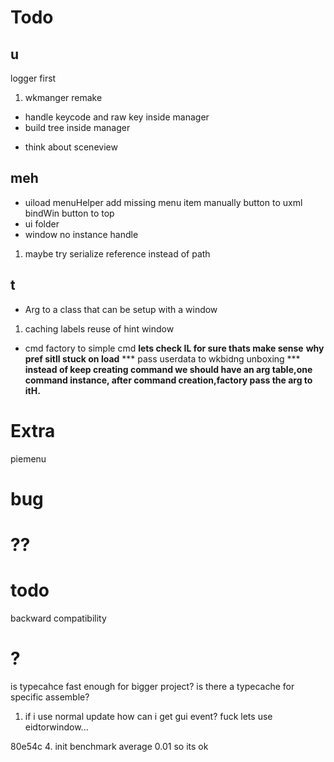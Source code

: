 # Todo
## u
<!-- 1. oh i need a project specific keyset also adtional keymap -->
<!-- 2. additional layer map -->
<!-- 3. same layer combination -->
logger first
1. wkmanger remake
 - handle keycode and raw key inside manager
 - build tree inside manager
  
 <!-- - settings -->
 <!-- - window and input handle, who to who?? -->
<!-- *** hideflag wont work for first time it created fixed, import is ok, only happened when mannually delay*** -->
- think about sceneview

## meh
- uiload
menuHelper add missing menu item manually
button to uxml
bindWin button to top
- ui folder
- window no instance handle
1. maybe try serialize reference instead of path
## t
- Arg to a class that can be setup with a window
1. caching labels reuse of hint window
- cmd factory to simple cmd **lets check IL for sure thats make sense**
**why pref sitll stuck on load**
*** pass userdata to wkbidng unboxing ***
**instead of keep creating command we should have an arg table,one command instance, after command creation,factory pass the arg to itH.**
<!-- 2.optimize format layer hints -->
<!-- 2. when lost focus of whichkey window ,unity will lost focus too. -->
<!-- 3. check for duplicated key. -->
<!-- 4. change arg to string[] -->
<!-- 5. check keycode length to exclude unwanted keys -->
<!-- 6. upper case key -->
<!-- 8. layer refector -->
<!-- 9. show hint -->
<!-- 12. setting followmosue -->
<!-- 15. overRideshowHints -->
<!-- 16. Refesh? -->
<!-- 17.window data to static, init data and calculate lineheight, invoke by whichkey, -->
<!-- 12. set set Hint Window Size Correctly -->
<!-- 13. setting  -->
<!-- 14. space -->
<!-- 10. change root -->
<!-- 7. Sep settings and manager? do i really need it?Yes!! -->
<!-- 1.wrapper class for setting and preference -->
<!-- 2.LoadSetting -->

<!-- 1. mkhdl complete to reset; -->
<!-- 1. refactor wk manger -->
<!-- 1. rewite list get -->
<!-- 1. try fonts; -->
<!-- GetHints -->
<!-- UI -->
<!-- 4. defualt value interface -->
<!-- setting  -->
<!-- dropdown size -->
<!-- attributes to ignre factory -->
<!-- bind window -->
<!-- change root -->
<!-- keyset use wkkey -->
<!-- keyset to struct -->

<!-- asset using keystruct -->


<!-- make bind label a template -->
<!-- method attribute static with no arg -->
<!-- method command -->
<!-- - scene -->
  <!-- - scene use active transform -->
  <!-- - scene object and asset object -->
  <!-- - maybe use one dataholder -->


<!-- 1. benchmarking cached window -->
<!-- 2. keynode encapsulate and clear after init -->
<!-- 2. assets auto focus on project view -->
<!-- 2. project settings (test Array) -->
<!-- 2. folder manager -->
<!-- 3. scene manager -->
<!-- 14. static format layer hints -->
<!-- 13. follow mouse on change -->
<!-- 11. better way to find duplicated key=> bind win serach table -->
<!-- 5. abstract the window ,there should be a window ref in manager -->
<!-- 1. window instance ref should get from manger:Assethandler -->
<!-- 2. mk hdl and manager ,hdl as an abstarct base -->
<!-- 2. ?active by keyseq<br> -->
<!-- 5. lineheight -->
<!-- 6. keycode ext to util -->
<!-- *** a wrapper is bad for gc, also may lose some reAference,so is intend to repalce json,so lets just edit yaml *** -->
<!-- *** wk to static class singleton to manager *** -->
# Extra
piemenu
# bug
<!-- key interception failed, key up -->
<!-- not handle shift when binding -->
<!-- assetNavdata so no biding -->
<!-- window doesnot close -->
<!-- ?? prefab is gameobject? -->
# ??
<!-- setting ui stuck why? -->
<!-- keybing use int or keycode to char? -->
<!-- !todo tree -->
<!-- !!!!benchmark  chached 0.01 not cached 0.04 -->
<!-- !!! load :list vs array for reloading? -->
<!-- cmdtype??? -->
<!-- Wkint? -->
<!-- check for list that can switch to array -->
# todo 
<!-- UI Elements cant calculate actual size properly(01245f7a) -->
backward compatibility
<!-- Command mode design pattern -->
<!-- Decouple whichkey to wkmanager and wksetting
maybe go on.. decouple wkmanger to keymanager -->
<!-- show window to delegate so user can customize by them self -->
<!-- a tool that get all menuitem -->
# ?
is typecahce fast enough for bigger project? is there a typecache for specific assemble?
1. if i use normal update how can i get gui event?  fuck lets use eidtorwindow...
<!-- 2. have to think through about layer hints,is sb really good? after sethints the hints can be clear -->
<!-- 3. Maybe Add a setting ,let user choose between sting array and list,it beauty and speed -->
<!-- 4. mkhdl Reset VS Complete? i fogot why i use complete... -->
<!-- wk pref property getter if null create instance? no need.  -->
80e54c
4. init benchmark average 0.01 so its ok
<!-- 5. command arg or cmd factory? command arg or cmd factory? command arg or cmd factory? command arg or cmd factory? -->
